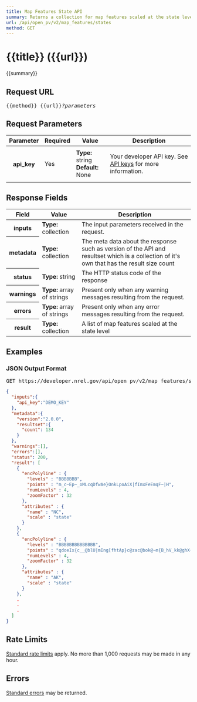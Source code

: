 ```yaml
---
title: Map Features State API
summary: Returns a collection for map features scaled at the state level.
url: /api/open_pv/v2/map_features/states
method: GET
---
```


# {{title}} <span class="url">({{url}})</span>
{{summary}}

<ul id="toc"></ul>

## Request URL

<pre>{{method}} {{url}}<em>?parameters</em></pre>

## Request Parameters

<table border="0" cellpadding="0" cellspacing="0" class="doc-parameters">
  <thead>
		<tr>
			<th class="doc-parameters-name" scope="col">Parameter</th>
			<th class="doc-parameters-required" scope="col">Required</th>
			<th class="doc-parameters-value" scope="col">Value</th>
			<th class="doc-parameters-description" scope="col">Description</th>
		</tr>
	</thead>
	<tbody>
		<tr>
			<th class="doc-parameter-name" scope="row">api_key</th>
			<td class="doc-parameter-required">Yes</td>
			<td class="doc-parameter-value">
			  <div class="doc-parameter-value-field"><strong>Type:</strong> string</div>
			  <div class="doc-parameter-value-field"><strong>Default:</strong> None</div>
			</td>
			<td class="doc-parameter-description">
			  <p>Your developer API key. See <a href="/doc/api-key">API keys</a> for more information.</p>
			</td>
		</tr>
	</tbody>
</table>

## Response Fields

<table border="0" cellpadding="0" cellspacing="0" class="doc-parameters">
  <thead>
    <tr>
      <th class="doc-parameters-name" scope="col">Field</th>
      <th class="doc-parameters-value" scope="col">Value</th>
      <th class="doc-parameters-description" scope="col">Description</th>
    </tr>
  </thead>
  <tbody>
    <tr>
      <th class="doc-parameter-name" scope="row">inputs</th>
      <td class="doc-parameter-value"><strong>Type:</strong> collection</td>
      <td class="doc-parameter-description">The input parameters received in the request.</td>
    </tr>
    <tr>
      <th class="doc-parameter-name" scope="row">metadata</th>
      <td class="doc-parameter-value"><strong>Type:</strong> collection</td>
      <td class="doc-parameter-description">The meta data about the response such as version of the API and resultset which is a collection of it's own that has the result size count</td>
    </tr>
    <tr>
      <th class="doc-parameter-name" scope="row">status</th>
      <td class="doc-parameter-value"><strong>Type:</strong> string</td>
      <td class="doc-parameter-description">The HTTP status code of the response</td>
    </tr>
    <tr>
      <th class="doc-parameter-name" scope="row">warnings</th>
      <td class="doc-parameter-value"><strong>Type:</strong> array of strings</td>
      <td class="doc-parameter-description">Present only when any warning messages resulting from the request.</td>
    </tr>
    <tr>
      <th class="doc-parameter-name" scope="row">errors</th>
      <td class="doc-parameter-value"><strong>Type:</strong> array of strings</td>
      <td class="doc-parameter-description">Present only when any error messages resulting from the request.</td>
    </tr>
    <tr>
      <th class="doc-parameter-name" scope="row">result</th>
      <td class="doc-parameter-value"><strong>Type:</strong> collection</td>
      <td class="doc-parameter-description">
        A list of map features scaled at the state level
      </td>
    </tr>
  </tbody>
</table>

## Examples

### JSON Output Format

<pre>GET https://developer.nrel.gov/api/open_pv/v2/map_features/states?api_key=DEMO_KEY</pre>

```json
{
  "inputs":{
    "api_key":"DEMO_KEY"
  },
  "metadata":{
    "version":"2.0.0",
    "resultset":{
      "count": 134
    }
  },
  "warnings":[],
  "errors":[],
  "status": 200,
  "result": [
    {
      "encPolyline" : {
        "levels" : "BBBBBBB",
        "points" : "m_c~Ep~_oMLcqDfwAe}OnkLpoAiX|fImxFeEmqF~|H",
        "numLevels" : 4,
        "zoomFactor" : 32
      },
      "attributes" : {
        "name" : "NC",
        "scale" : "state"
      }
    },
    {
      "encPolyline" : {
        "levels" : "BBBBBBBBBBBBBB",
        "points" : "qdoeIx{c__@blU|mIng[fhtAp}c@zac@bok@~m{B_hV_kk@ghX{zTgqNv~CyjWiu`@`mAygr@iiMzrLuyZm~MkePatbAhhLeah@",
        "numLevels" : 4,
        "zoomFactor" : 32
      },
      "attributes" : {
        "name" : "AK",
        "scale" : "state"
      }
    },
    .
    .
    .
  ]
}
```

<h2 id="rate-limits">Rate Limits</h2>

[Standard rate limits](/docs/rate-limits) apply. No more than 1,000 requests may be made in any hour.

<h2 id="errors">Errors</h2>

[Standard errors](/docs/errors) may be returned.
